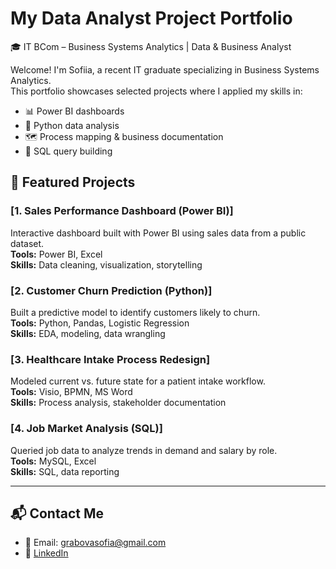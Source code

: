 # My Data Analyst Project Portfolio

🎓 IT BCom – Business Systems Analytics | Data & Business Analyst

Welcome! I'm Sofiia, a recent IT graduate specializing in Business Systems Analytics.  
This portfolio showcases selected projects where I applied my skills in:

- 📊 Power BI dashboards
- 🐍 Python data analysis
- 🗺 Process mapping & business documentation
- 🧠 SQL query building

## 🔹 Featured Projects

### [1. Sales Performance Dashboard (Power BI)]
Interactive dashboard built with Power BI using sales data from a public dataset.  
**Tools:** Power BI, Excel  
**Skills:** Data cleaning, visualization, storytelling

### [2. Customer Churn Prediction (Python)]
Built a predictive model to identify customers likely to churn.  
**Tools:** Python, Pandas, Logistic Regression  
**Skills:** EDA, modeling, data wrangling

### [3. Healthcare Intake Process Redesign]
Modeled current vs. future state for a patient intake workflow.  
**Tools:** Visio, BPMN, MS Word  
**Skills:** Process analysis, stakeholder documentation

### [4. Job Market Analysis (SQL)]
Queried job data to analyze trends in demand and salary by role.  
**Tools:** MySQL, Excel  
**Skills:** SQL, data reporting

---

## 📬 Contact Me

- 📧 Email: grabovasofia@gmail.com
- 🔗 [LinkedIn](https://www.linkedin.com/in/sofiia-hrabova-1380a7338)
